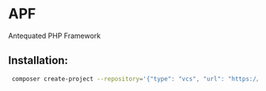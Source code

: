 # APF
Antequated PHP Framework

## Installation:
```bash
 composer create-project --repository='{"type": "vcs", "url": "https://github.com/commnerd/APF"}' commnerd/apf <directory-name> v1.00.00-alpha

 ```
